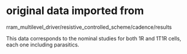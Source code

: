 # original data imported from
rram_multilevel_driver/resistive_controlled_scheme/cadence/results

This data corresponds to the nominal studies for both 1R and 1T1R cells,
each one including parasitics.
